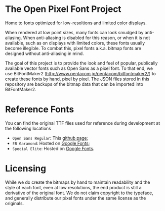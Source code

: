 # The Open Pixel Font Project

Home to fonts optimized for low-resoltions and limited color displays.

When rendered at low point sizes, many fonts can look smudged by anti-aliasing. When anti-aliasing is disabled for this reason, or when it is not available, such as on displays with limited colors, these fonts usually become illegible. To combat this, pixel fonts a.k.a. bitmap fonts are designed without anti-aliasing in mind.

The goal of this project is to provide the look and feel of popular, publically available vector fonts such as Open Sans as a pixel font.
To that end, we use BitFontMaker2 (http://www.pentacom.jp/pentacom/bitfontmaker2/) to create these fonts by hand, pixel by pixel. The JSON files stored in this repository are backups of the bitmap data that can be imported into BitFontMaker2.

# Reference Fonts

You can find the original TTF files used for reference during development at the following locations

* `Open Sans Regular`: This [github page](https://github.com/google/fonts/tree/master/apache/opensans);
* `EB Garamond`: Hosted on [Google Fonts](https://www.google.com/fonts/specimen/EB+Garamond);
* `Special Elite`: Hosted on [Google Fonts](https://www.google.com/fonts/specimen/Special+Elite).

# Licensing

While we do create the bitmaps by hand to maintain readability and the style of each font, even at low resolutions, the end product is still a derivative of the original font. We do not claim copyright to the typeface, and generally distribute our pixel fonts under the same license as the originals.

